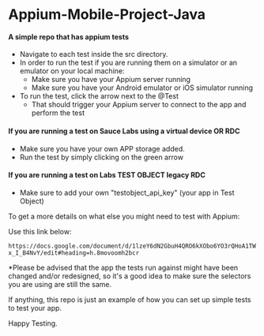# Appium-Mobile-Project-Java

#### A simple repo that has appium tests

* Navigate to each test inside the src directory.
* In order to run the test if you are running them on a simulator or an emulator on your local machine:
    * Make sure you have your Appium server running
    * Make sure you have your Android emulator or iOS simulator running
 * To run the test, click the arrow next to the @Test
    * That should trigger your Appium server to connect
     to the app and perform the test
     
#### If you are running a test on Sauce Labs using a virtual device OR RDC

   * Make sure you have your own APP storage added.
   * Run the test by simply clicking on the green arrow 
    
 #### If you are running a test on Labs TEST OBJECT legacy RDC
  * Make sure to add your own "testobject_api_key" (your app in Test Object)
 
 To get a more details on what else you might need to test with Appium:
 
 Use this link below:
 
 `https://docs.google.com/document/d/1lzeY6dN2GbuH4QRO6kXObo6YO3rQHoA1TWx_I_B4NvY/edit#heading=h.8movoomh2bcr`

*Please be advised that the app the tests run against might have been changed and/or redesigned,
so it's a good idea to make sure the selectors you are using are still the same.

If anything, this repo is just an example of how you can set up simple tests to test your app.

Happy Testing.